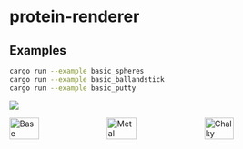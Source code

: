 # protein-renderer


## Examples

```sh
cargo run --example basic_spheres
cargo run --example basic_ballandstick
cargo run --example basic_putty
```

![](docs/images/protein_01.png)

<div style="display: flex; justify-content: space-between;">
  <img src="docs/images/protein_01.png" alt="Base" style="width: 32%;">
  <img src="docs/images/protein_01_metal.png" alt="Metal" style="width: 32%;">
  <img src="docs/images/protein_01_chalk.png" alt="Chalky" style="width: 32%;">
</div>
